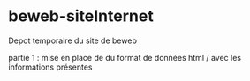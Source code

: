 # beweb-siteInternet
Depot temporaire du site de beweb

partie 1 :
mise en place de du format de données html / avec les informations présentes
